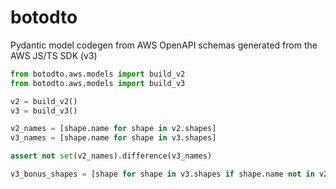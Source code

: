 # botodto

Pydantic model codegen from AWS OpenAPI schemas generated from the AWS JS/TS SDK (v3)

```py
from botodto.aws.models import build_v2
from botodto.aws.models import build_v3

v2 = build_v2()
v3 = build_v3()

v2_names = [shape.name for shape in v2.shapes]
v3_names = [shape.name for shape in v3.shapes]

assert not set(v2_names).difference(v3_names)

v3_bonus_shapes = [shape for shape in v3.shapes if shape.name not in v2_names]
```
